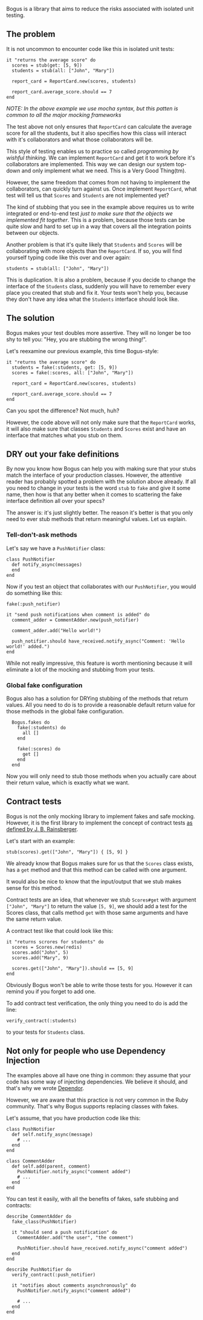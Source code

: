 Bogus is a library that aims to reduce the risks associated with isolated unit testing.  

## The problem

It is not uncommon to encounter code like this in isolated unit tests:

    it "returns the average score" do
      scores = stub(get: [5, 9])
      students = stub(all: ["John", "Mary"])

      report_card = ReportCard.new(scores, students)

      report_card.average_score.should == 7
    end

_NOTE:  In the above example we use mocha syntax, but this patten is common
to all the major mocking frameworks_

The test above not only ensures that `ReportCard` can calculate the average score for all the students, but it also specifies how this class will interact with it's collaborators and what those collaborators will be.

This style of testing enables us to practice so called *programming by wishful thinking*.  We can implement `ReportCard` and get it to work before it's collaborators are implemented.  This way we can design our system top-down and only implement what we need. This is a Very Good Thing(tm).

However, the same freedom that comes from not having to implement the collaborators, can quickly turn against us. Once implement `ReportCard`, what test will tell us that `Scores` and `Students` are not implemented yet?

The kind of stubbing that you see in the example above requires us to write integrated or end-to-end test *just to make sure that the objects we implemented fit together*.  This is a problem, because those tests can be quite slow and hard to set up in a way that covers all the integration points between our objects.

Another problem is that it's quite likely that `Students` and `Scores` will be collaborating with more objects than the `ReportCard`. If so, you will find yourself typing code like this over and over again:

    students = stub(all: ["John", "Mary"])

This is duplication. It is also a problem, because if you decide to change the interface of the `Students` class, suddenly you will have to remember every place you created that stub and fix it. Your tests won't help you, because they don't have any idea what the `Students` interface should look like.

## The solution

Bogus makes your test doubles more assertive. They will no longer be too shy to tell you: "Hey, you are stubbing the wrong thing!".

Let's reexamine our previous example, this time Bogus-style:

    it "returns the average score" do
      students = fake(:students, get: [5, 9])
      scores = fake(:scores, all: ["John", "Mary"])

      report_card = ReportCard.new(scores, students)

      report_card.average_score.should == 7
    end

Can you spot the difference? Not much, huh?

However, the code above will not only make sure that the `ReportCard` works, it will also make sure that classes `Students` and `Scores` exist and have an interface that matches what you stub on them.

## DRY out your fake definitions

By now you know how Bogus can help you with making sure that your stubs match the interface of your production classes. However, the attentive reader has probably spotted a problem with the solution above already. If all you need to change in your tests is the word `stub` to `fake` and give it some name, then how is that any better when it comes to scattering the fake interface definition all over your specs?

The answer is: it's just slightly better. The reason it's better is that you only need to ever stub methods that return meaningful values. Let us explain.

### Tell-don't-ask methods

Let's say we have a `PushNotifier` class:

    class PushNotifier
      def notify_async(messages)
      end
    end

Now if you test an object that collaborates with our `PushNotifier`, you would do something like this:

    fake(:push_notifier)

    it "send push notifications when comment is added" do
      comment_adder = CommentAdder.new(push_notifier)

      comment_adder.add("Hello world!")

      push_notifier.should have_received.notify_async("Comment: 'Hello world!' added.")
    end

While not really impressive, this feature is worth mentioning because it will eliminate a lot of the mocking and stubbing from your tests.

### Global fake configuration

Bogus also has a solution for DRYing stubbing of the methods that return values. All you need to do is to provide a reasonable default return value for those methods in the global fake configuration.

      Bogus.fakes do
        fake(:students) do
          all []
        end

        fake(:scores) do
          get []
        end
      end

Now you will only need to stub those methods when you actually care about their return value, which is exactly what we want.

## Contract tests

Bogus is not the only mocking library to implement fakes and safe mocking. However, it is the first library to implement the concept of contract tests [as defined by J. B. Rainsberger][contracts].

Let's start with an example:

    stub(scores).get(["John", "Mary"]) { [5, 9] }

We already know that Bogus makes sure for us that the `Scores` class exists, has a `get` method and that this method can be called with one argument.

It would also be nice to know that the input/output that we stub makes sense for this method.

Contract tests are an idea, that whenever we stub `Scores#get` with argument `["John", "Mary"]` to return the value `[5, 9]`, we should add a test for the Scores class, that calls method `get` with those same arguments and have the same return value.

A contract test like that could look like this:

    it "returns scrores for students" do
      scores = Scores.new(redis)
      scores.add("John", 5)
      scores.add("Mary", 9)

      scores.get(["John", "Mary"]).should == [5, 9]
    end

Obviously Bogus won't be able to write those tests for you. However it can remind you if you forget to add one.

To add contract test verification, the only thing you need to do is add the line:

    verify_contract(:students)

to your tests for `Students` class.

## Not only for people who use Dependency Injection

The examples above all have one thing in common: they assume that your code has some way of injecting dependencies. We believe it should, and that's why we wrote [Dependor][dependor].

However, we are aware that this practice is not very common in the Ruby community. That's why Bogus supports replacing classes with fakes.

Let's assume, that you have production code like this:

    class PushNotifier
      def self.notify_async(message)
        # ...
      end
    end

    class CommentAdder
      def self.add(parent, comment)
        PushNotifier.notify_async("comment added")
        # ...
      end
    end

You can test it easily, with all the benefits of fakes, safe stubbing and contracts:

    describe CommentAdder do
      fake_class(PushNotifier)

      it "should send a push notification" do
        CommentAdder.add("the user", "the comment")

        PushNotifier.should have_received.notify_async("comment added")
      end
    end

    describe PushNotifier do
      verify_contract(:push_notifier)

      it "notifies about comments asynchronously" do
        PushNotifier.notify_async("comment added")

        # ...
      end
    end

[contracts]: http://www.infoq.com/presentations/integration-tests-scam
[dependor]: https://github.com/psyho/dependor

